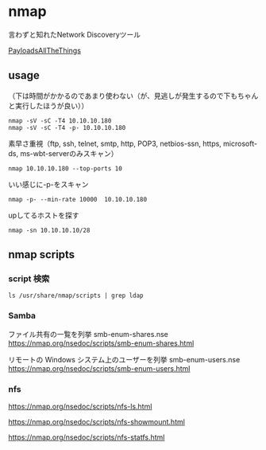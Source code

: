 # nmap
言わずと知れたNetwork Discoveryツール

[PayloadsAllTheThings](https://github.com/swisskyrepo/PayloadsAllTheThings/blob/6a11a6c670b1e016f1536f01fc690e1bc482bd90/Methodology%20and%20Resources/Network%20Discovery.md#nmap)

## usage
（下は時間がかかるのであまり使わない（が、見逃しが発生するので下もちゃんと実行したほうが良い））

```
nmap -sV -sC -T4 10.10.10.180
nmap -sV -sC -T4 -p- 10.10.10.180
```

素早さ重視（ftp, ssh, telnet, smtp, http, POP3, netbios-ssn, https, microsoft-ds, ms-wbt-serverのみスキャン）

```
nmap 10.10.10.180 --top-ports 10 
```

いい感じに-p-をスキャン

```
nmap -p- --min-rate 10000  10.10.10.180
```

upしてるホストを探す

```
nmap -sn 10.10.10.10/28
```

## nmap scripts

### script 検索

```
ls /usr/share/nmap/scripts | grep ldap
```

### Samba
ファイル共有の一覧を列挙
smb-enum-shares.nse
https://nmap.org/nsedoc/scripts/smb-enum-shares.html

リモートの Windows システム上のユーザーを列挙
smb-enum-users.nse
https://nmap.org/nsedoc/scripts/smb-enum-users.html

### nfs
https://nmap.org/nsedoc/scripts/nfs-ls.html

https://nmap.org/nsedoc/scripts/nfs-showmount.html

https://nmap.org/nsedoc/scripts/nfs-statfs.html
